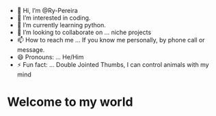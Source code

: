 - 👋 Hi, I’m @Ry-Pereira
- 👀 I’m interested in coding.
- 🌱 I’m currently learning python.
- 💞️ I’m looking to collaborate on ... niche projects
- 📫 How to reach me ... If you know me personally, by phone call or message.
- 😄 Pronouns: ... He/Him
- ⚡ Fun fact: ... Double Jointed Thumbs, I can control animals with my mind
<h1> Welcome to my world</h1>
<!---
Ry-Pereira/Ry-Pereira is a ✨ special ✨ repository because its `README.md` (this file) appears on your GitHub profile.
You can click the Preview link to take a look at your changes.
--->
